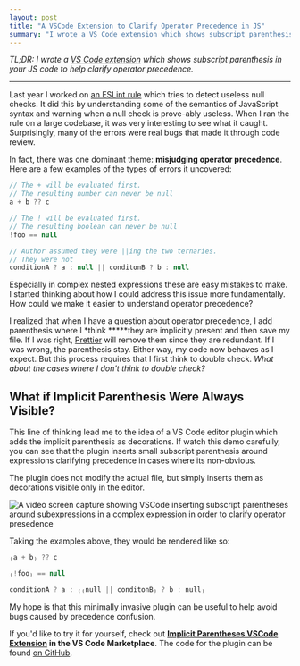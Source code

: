 ```yaml
---
layout: post
title: "A VSCode Extension to Clarify Operator Precedence in JS"
summary: "I wrote a VS Code extension which shows subscript parenthesis in your JS code to help clarify operator precedence."
---
```


*TL;DR: I wrote a [VS Code extension](https://marketplace.visualstudio.com/items?itemName=JordanEldredge.implicit-parentheses) which shows subscript parenthesis in your JS code to help clarify operator precedence.* 

---

Last year I worked on [an ESLint rule](https://github.com/eslint/eslint/issues/13752) which tries to detect useless null checks. It did this by understanding some of the semantics of JavaScript syntax and warning when a null check is prove-ably useless. When I ran the rule on a large codebase, it was very interesting to see what it caught. Surprisingly, many of the errors were real bugs that made it through code review.

In fact, there was one dominant theme: **misjudging operator precedence**. Here are a few examples of the types of errors it uncovered:

```javascript
// The + will be evaluated first.
// The resulting number can never be null
a + b ?? c

// The ! will be evaluated first.
// The resulting boolean can never be null
!foo == null

// Author assumed they were ||ing the two ternaries.
// They were not
conditionA ? a : null || conditonB ? b : null
```

Especially in complex nested expressions these are easy mistakes to make. I started thinking about how I could address this issue more fundamentally. How could we make it easier to understand operator precedence?

I realized that when I have a question about operator precedence, I add parenthesis where I *think *****they are implicitly present and then save my file. If I was right, [Prettier](https://prettier.io/) will remove them since they are redundant. If I was wrong, the parenthesis stay. Either way, my code now behaves as I expect. But this process requires that I first think to double check. *What about the cases where I don't think to double check?*

## What if Implicit Parenthesis Were Always Visible?

This line of thinking lead me to the idea of a VS Code editor plugin which adds the implicit parenthesis as decorations. If watch this demo carefully, you can see that the plugin inserts small subscript parenthesis around expressions clarifying precedence in cases where its non-obvious. 

The plugin does not modify the actual file, but simply inserts them as decorations visible only in the editor.

![A video screen capture showing VSCode inserting subscript parentheses around subexpressions in a complex expression in order to clarify operator presedence](/images/implicit-parentheses.gif)

Taking the examples above, they would be rendered like so:

```javascript
₍a + b₎ ?? c

₍!foo₎ == null

conditionA ? a : ₍₍null || conditonB₎ ? b : null₎
```

My hope is that this minimally invasive plugin can be useful to help avoid bugs caused by precedence confusion.

If you'd like to try it for yourself, check out **[Implicit Parentheses VSCode Extension](https://marketplace.visualstudio.com/items?itemName=JordanEldredge.implicit-parentheses) in the VS Code Marketplace**. The code for the plugin can be found [on GitHub](https://github.com/captbaritone/vscode-implicit-parentheses).